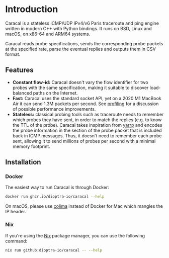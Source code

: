 # Introduction

Caracal is a stateless ICMP/UDP IPv4/v6 Paris traceroute and ping engine written in modern C++ with Python bindings.
It runs on BSD, Linux and macOS, on x86-64 and ARM64 systems.

Caracal reads probe specifications, sends the corresponding probe packets at the specified rate, parse the eventual replies and outputs them in CSV format.

## Features

- **Constant flow-id:** Caracal doesn't vary the flow identifier for two probes with the same specification, making it suitable to discover load-balanced paths on the Internet.
- **Fast:** Caracal uses the standard socket API, yet on a 2020 M1 MacBook Air it can send 1.3M packets per second. See [profiling](dev.md) for a discussion of possible performance improvements.
- **Stateless:** classical probing tools such as traceroute needs to remember which probes they have sent, in order to match the replies (e.g. to know the TTL of the probe). Caracal takes inspiration from [yarrp](https://github.com/cmand/yarrp) and encodes the probe information in the section of the probe packet that is included back in ICMP messages. Thus, it doesn't need to remember each probe sent, allowing it to send millions of probes per second with a minimal memory footprint.

## Installation

### Docker

The easiest way to run Caracal is through Docker:
```bash
docker run ghcr.io/dioptra-io/caracal --help
```

On macOS, please use [colima](https://github.com/abiosoft/colima) instead of Docker for Mac which mangles the IP header.

### Nix

If you're using the [Nix](https://nixos.org) package manager, you can use the following command:
```bash
nix run github:dioptra-io/caracal -- --help
```
